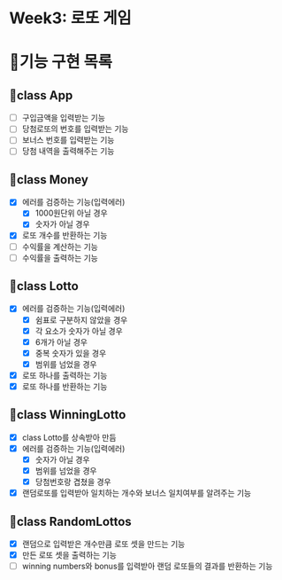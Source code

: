 # Week3: 로또 게임

# 🎯기능 구현 목록

## 🥇class App

- [ ] 구입금액을 입력받는 기능
- [ ] 당첨로또의 번호를 입력받는 기능
- [ ] 보너스 번호를 입력받는 기능
- [ ] 당첨 내역을 출력해주는 기능

## 🥇class Money

- [x] 에러를 검증하는 기능(입력에러)
  - [x] 1000원단위 아닐 경우
  - [x] 숫자가 아닐 경우
- [x] 로또 개수를 반환하는 기능
- [ ] 수익률을 계산하는 기능
- [ ] 수익률을 출력하는 기능

## 🥇class Lotto

- [x] 에러를 검증하는 기능(입력에러)
  - [x] 쉼표로 구분하지 않았을 경우
  - [x] 각 요소가 숫자가 아닐 경우
  - [x] 6개가 아닐 경우
  - [x] 중복 숫자가 있을 경우
  - [x] 범위를 넘었을 경우
- [x] 로또 하나를 출력하는 기능
- [x] 로또 하나를 반환하는 기능

## 🥇class WinningLotto

- [x] class Lotto를 상속받아 만듬
- [x] 에러를 검증하는 기능(입력에러)
  - [x] 숫자가 아닐 경우
  - [x] 범위를 넘었을 경우
  - [x] 당첨번호랑 겹쳤을 경우
- [x] 랜덤로또를 입력받아 일치하는 개수와 보너스 일치여부를 알려주는 기능

## 🥇class RandomLottos

- [x] 랜덤으로 입력받은 개수만큼 로또 셋을 만드는 기능
- [x] 만든 로또 셋을 출력하는 기능
- [ ] winning numbers와 bonus를 입력받아 랜덤 로또들의 결과를 반환하는 기능
